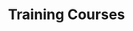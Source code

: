 ---
title: "Training Courses"
featured_image: "/v1558466492/team-all-in/runner-at-the-starting-line.jpg"
type: "course"
---